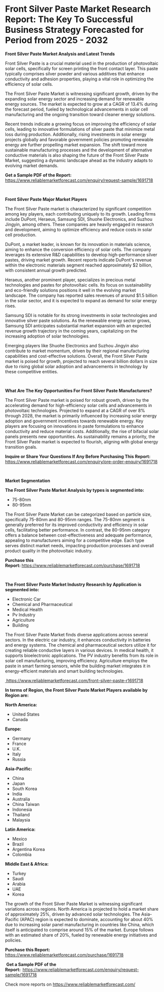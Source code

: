 <p><h1>Front Silver Paste Market Research Report: The Key To Successful Business Strategy Forecasted for Period from 2025 - 2032</h1></p><p><strong>Front Silver Paste Market Analysis and Latest Trends</strong></p>
<p><p>Front Silver Paste is a crucial material used in the production of photovoltaic solar cells, specifically for screen printing the front contact layer. This paste typically comprises silver powder and various additives that enhance conductivity and adhesion properties, playing a vital role in optimizing the efficiency of solar cells.</p><p>The Front Silver Paste Market is witnessing significant growth, driven by the expanding solar energy sector and increasing demand for renewable energy sources. The market is expected to grow at a CAGR of 13.4% during the forecast period, fueled by technological advancements in solar cell manufacturing and the ongoing transition toward cleaner energy solutions.</p><p>Recent trends indicate a growing focus on improving the efficiency of solar cells, leading to innovative formulations of silver paste that minimize metal loss during production. Additionally, rising investments in solar energy projects globally and favorable government policies promoting renewable energy are further propelling market expansion. The shift toward more sustainable manufacturing processes and the development of alternative conductive materials is also shaping the future of the Front Silver Paste Market, suggesting a dynamic landscape ahead as the industry adapts to evolving market demands.</p></p>
<p><strong>Get a Sample PDF of the Report:&nbsp;</strong> <a href="https://www.reliablemarketforecast.com/enquiry/request-sample/1691718?utm_campaign=1743&utm_medium=2&utm_source=Github&utm_content=ia&utm_term=07012025&utm_id=front-silver-paste">https://www.reliablemarketforecast.com/enquiry/request-sample/1691718</a></p>
<p>&nbsp;</p>
<p><strong>Front Silver Paste Major Market Players</strong></p>
<p><p>The Front Silver Paste market is characterized by significant competition among key players, each contributing uniquely to its growth. Leading firms include DuPont, Heraeus, Samsung SDI, Shuohe Electronics, and Suzhou Jingyin, among others. These companies are heavily engaged in research and development, aiming to optimize efficiency and reduce costs in solar cell production.</p><p>DuPont, a market leader, is known for its innovation in materials science, aiming to enhance the conversion efficiency of solar cells. The company leverages its extensive R&D capabilities to develop high-performance silver pastes, driving market growth. Recent reports indicate DuPont's revenue within the electronic materials segment reached approximately $2 billion, with consistent annual growth predicted.</p><p>Heraeus, another prominent player, specializes in precious metal technologies and pastes for photovoltaic cells. Its focus on sustainability and eco-friendly solutions positions it well in the evolving market landscape. The company has reported sales revenues of around $1.5 billion in the solar sector, and it is expected to expand as demand for solar energy rises.</p><p>Samsung SDI is notable for its strong investments in solar technologies and innovative silver paste solutions. As the renewable energy sector grows, Samsung SDI anticipates substantial market expansion with an expected revenue growth trajectory in the coming years, capitalizing on the increasing adoption of solar technologies.</p><p>Emerging players like Shuohe Electronics and Suzhou Jingyin also contribute to market momentum, driven by their regional manufacturing capabilities and cost-effective solutions. Overall, the Front Silver Paste market is poised for growth, projected to reach several billion dollars in size due to rising global solar adoption and advancements in technology by these competitive entities.</p></p>
<p>&nbsp;</p>
<p><strong>What Are The Key Opportunities For Front Silver Paste Manufacturers?</strong></p>
<p><p>The Front Silver Paste market is poised for robust growth, driven by the accelerating demand for high-efficiency solar cells and advancements in photovoltaic technologies. Projected to expand at a CAGR of over 8% through 2028, the market is primarily influenced by increasing solar energy adoption and government incentives towards renewable energy. Key players are focusing on innovations in paste formulations to enhance conductivity and reduce material costs. Additionally, the rise of bifacial solar panels presents new opportunities. As sustainability remains a priority, the Front Silver Paste market is expected to flourish, aligning with global energy transition goals.</p></p>
<p><strong>Inquire or Share Your Questions If Any Before Purchasing This Report:</strong> <a href="https://www.reliablemarketforecast.com/enquiry/pre-order-enquiry/1691718?utm_campaign=1743&utm_medium=2&utm_source=Github&utm_content=ia&utm_term=07012025&utm_id=front-silver-paste">https://www.reliablemarketforecast.com/enquiry/pre-order-enquiry/1691718</a></p>
<p>&nbsp;</p>
<p><strong>Market Segmentation</strong></p>
<p><strong>The Front Silver Paste Market Analysis by types is segmented into:</strong></p>
<p><ul><li>75-80nm</li><li>80-95nm</li></ul></p>
<p><p>The Front Silver Paste Market can be categorized based on particle size, specifically 75-80nm and 80-95nm ranges. The 75-80nm segment is generally preferred for its improved conductivity and efficiency in solar cells, facilitating better performance. In contrast, the 80-95nm category offers a balance between cost-effectiveness and adequate performance, appealing to manufacturers aiming for a competitive edge. Each type serves distinct market needs, impacting production processes and overall product quality in the photovoltaic industry.</p></p>
<p><strong>Purchase this Report:&nbsp;</strong><a href="https://www.reliablemarketforecast.com/purchase/1691718?utm_campaign=1743&utm_medium=2&utm_source=Github&utm_content=ia&utm_term=07012025&utm_id=front-silver-paste">https://www.reliablemarketforecast.com/purchase/1691718</a></p>
<p>&nbsp;</p>
<p><strong>The Front Silver Paste Market Industry Research by Application is segmented into:</strong></p>
<p><ul><li>Electronic Car</li><li>Chemical and Pharmaceutical</li><li>Medical Health</li><li>Pv Industry</li><li>Agriculture</li><li>Building</li></ul></p>
<p><p>The Front Silver Paste Market finds diverse applications across several sectors. In the electric car industry, it enhances conductivity in batteries and energy systems. The chemical and pharmaceutical sectors utilize it for creating reliable conductive layers in various devices. In medical health, it supports bioelectronic applications. The PV industry benefits from its role in solar cell manufacturing, improving efficiency. Agriculture employs the paste in smart farming sensors, while the building market integrates it in energy-efficient materials and smart building technologies.</p></p>
<p><a href="https://www.reliablemarketforecast.com/front-silver-paste-r1691718?utm_campaign=1743&utm_medium=2&utm_source=Github&utm_content=ia&utm_term=07012025&utm_id=front-silver-paste">&nbsp;https://www.reliablemarketforecast.com/front-silver-paste-r1691718</a></p>
<p><strong>In terms of Region, the Front Silver Paste Market Players available by Region are:</strong></p>
<p>
    <p> <strong> North America: </strong>
        <ul>
            <li>United States</li>
            <li>Canada</li>
        </ul>
        </p> 
    <p> <strong> Europe: </strong>
        <ul>
            <li>Germany</li>
            <li>France</li>
            <li>U.K.</li>
            <li>Italy</li>
            <li>Russia</li>
        </ul>
        </p> 
    <p> <strong> Asia-Pacific: </strong>
        <ul>
            <li>China</li>
            <li>Japan</li>
            <li>South Korea</li>
            <li>India</li>
            <li>Australia</li>
            <li>China Taiwan</li>
            <li>Indonesia</li>
            <li>Thailand</li>
            <li>Malaysia</li>
        </ul>
        </p> 
    <p> <strong> Latin America: </strong>
        <ul>
            <li>Mexico</li>
            <li>Brazil</li>
            <li>Argentina Korea</li>
            <li>Colombia</li>
        </ul>
        </p> 
    <p> <strong> Middle East & Africa: </strong>
        <ul>
            <li>Turkey</li>
            <li>Saudi</li>
            <li>Arabia</li>
            <li>UAE</li>
            <li>Korea</li>
        </ul>
    </p>
    </p>
<p><p>The growth of the Front Silver Paste Market is witnessing significant variations across regions. North America is projected to hold a market share of approximately 25%, driven by advanced solar technologies. The Asia-Pacific (APAC) region is expected to dominate, accounting for about 40% due to increasing solar panel manufacturing in countries like China, which itself is anticipated to comprise around 15% of the market. Europe follows with an estimated share of 20%, fueled by renewable energy initiatives and policies.</p></p>
<p><strong>Purchase this Report: </strong><a href="https://www.reliablemarketforecast.com/purchase/1691718?utm_campaign=1743&utm_medium=2&utm_source=Github&utm_content=ia&utm_term=07012025&utm_id=front-silver-paste">https://www.reliablemarketforecast.com/purchase/1691718</a></p>
<p>&nbsp;<strong>Get a Sample PDF of the Report:&nbsp;&nbsp;</strong><a href="https://www.reliablemarketforecast.com/enquiry/request-sample/1691718?utm_campaign=1743&utm_medium=2&utm_source=Github&utm_content=ia&utm_term=07012025&utm_id=front-silver-paste">https://www.reliablemarketforecast.com/enquiry/request-sample/1691718</a></p>
<p><strong></strong></p>
<p>Check more reports on <a href="https://www.reliablemarketforecast.com/?utm_campaign=1743&utm_medium=2&utm_source=Github&utm_content=ia&utm_term=07012025&utm_id=front-silver-paste">https://www.reliablemarketforecast.com/</a></p>